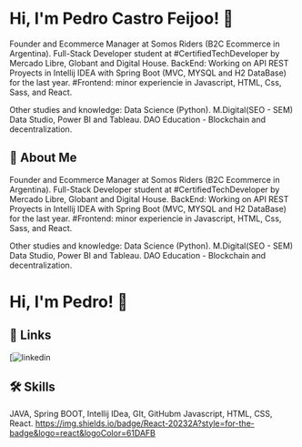 
# Hi, I'm Pedro Castro Feijoo! 👋

Founder and Ecommerce Manager at Somos Riders (B2C Ecommerce in Argentina). 
Full-Stack Developer student at #CertifiedTechDeveloper by Mercado Libre, Globant and Digital House. 
BackEnd: Working on API REST Proyects in Intellij IDEA with Spring Boot (MVC, MYSQL and H2 DataBase) for the last year.
#Frontend: minor experiencie in Javascript, HTML, Css, Sass, and React. 

Other studies and knowledge: Data Science (Python). M.Digital(SEO - SEM) Data Studio, Power BI and Tableau. DAO Education - Blockchain and decentralization. 



## 🚀 About Me

Founder and Ecommerce Manager at Somos Riders (B2C Ecommerce in Argentina). 
Full-Stack Developer student at #CertifiedTechDeveloper by Mercado Libre, Globant and Digital House. 
BackEnd: Working on API REST Proyects in Intellij IDEA with Spring Boot (MVC, MYSQL and H2 DataBase) for the last year.
#Frontend: minor experiencie in Javascript, HTML, Css, Sass, and React. 

Other studies and knowledge: Data Science (Python). M.Digital(SEO - SEM) Data Studio, Power BI and Tableau. DAO Education - Blockchain and decentralization. 


# Hi, I'm Pedro! 👋


## 🔗 Links

[![linkedin](https://www.linkedin.com/in/castrofeijoopedro/)


## 🛠 Skills
JAVA, Spring BOOT, Intellij IDea, GIt, GitHubm Javascript, HTML, CSS, React. 
https://img.shields.io/badge/React-20232A?style=for-the-badge&logo=react&logoColor=61DAFB
